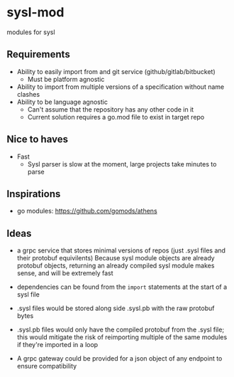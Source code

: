 # sysl-mod
modules for sysl

## Requirements
- Ability to easily import from and git service (github/gitlab/bitbucket)
    - Must be platform agnostic
- Ability to import from multiple versions of a specification without name clashes
- Ability to be language agnostic
    - Can't assume that the repository has any other code in it
    - Current solution requires a go.mod file to exist in target repo

## Nice to haves
- Fast
    - Sysl parser is slow at the moment, large projects take minutes to parse

## Inspirations
- go modules: https://github.com/gomods/athens

## Ideas
- a grpc service that stores minimal versions of repos (just .sysl files and their protobuf equivilents)
Because sysl module objects are already protobuf objects, returning an already compiled sysl module makes sense, and will be extremely fast

- dependencies can be found from the `import` statements at the start of a sysl file

- .sysl files would be stored along side .sysl.pb with the raw protobuf bytes 

- .sysl.pb files would only have the compiled protobuf from the .sysl file; this would mitigate the risk of reimporting multiple of the same modules if they're imported in a loop

- A grpc gateway could be provided for a json object of any endpoint to ensure compatibility
